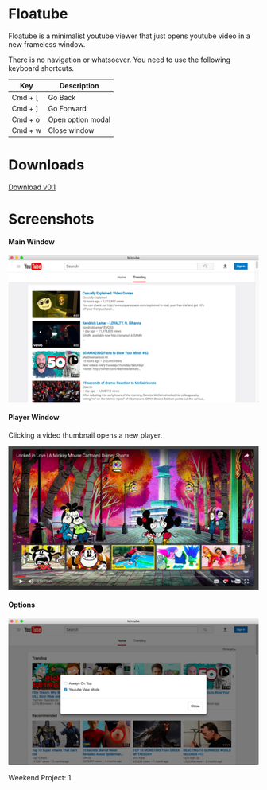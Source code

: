 # Floatube

Floatube is a minimalist youtube viewer that just opens youtube video in a new frameless window.

There is no navigation or whatsoever. You need to use the following keyboard shortcuts.

| Key | Description |
|--------|--------|
| Cmd + [| Go Back   |
| Cmd + ]| Go Forward |
| Cmd + o | Open option modal|
| Cmd + w | Close window|

# Downloads
[Download v0.1](https://github.com/moon0326/Floatube/releases/download/0.1/floatube.zip)

# Screenshots

#### Main Window
![](./screenshots/main.jpg)

#### Player Window
Clicking a video thumbnail opens a new player.

![](./screenshots/new-window.jpg)

#### Options 
![](./screenshots/option.jpg)

Weekend Project: 1
